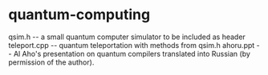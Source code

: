 # quantum-computing

qsim.h -- a small quantum computer simulator to be included as header
teleport.cpp -- quantum teleportation with methods from qsim.h
ahoru.ppt -- Al Aho's presentation on quantum compilers translated into Russian (by permission of the author).
